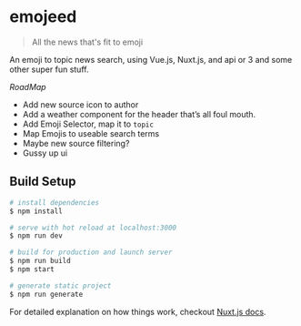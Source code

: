 # emojeed

> All the news that&#39;s fit to emoji

An emoji to topic news search, using Vue.js, Nuxt.js, and api or 3 and some other super fun stuff.

*RoadMap*
- Add new source icon to author
- Add a weather component for the header that’s all foul mouth.
- Add Emoji Selector, map it to `topic`
- Map Emojis to useable search terms
- Maybe new source filtering?
- Gussy up ui

## Build Setup

``` bash
# install dependencies
$ npm install

# serve with hot reload at localhost:3000
$ npm run dev

# build for production and launch server
$ npm run build
$ npm start

# generate static project
$ npm run generate
```

For detailed explanation on how things work, checkout [Nuxt.js docs](https://nuxtjs.org).
